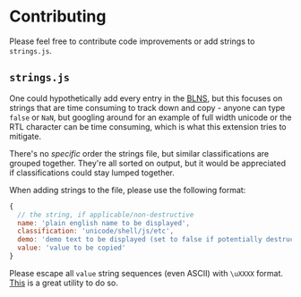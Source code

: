 # Contributing

Please feel free to contribute code improvements or add strings to `strings.js`.

## `strings.js`

One could hypothetically add every entry in the [BLNS](https://github.com/minimaxir/big-list-of-naughty-strings/blob/master/blns.txt), but this focuses on strings that are time consuming to track down and copy - anyone can type `false` or `NaN`, but googling around for an example of full width unicode or the RTL character can be time consuming, which is what this extension tries to mitigate.

There's no *specific* order the strings file, but similar classifications are grouped together. They're all sorted on output, but it would be appreciated if classifications could stay lumped together.

When adding strings to the file, please use the following format:

```js
{
  // the string, if applicable/non-destructive
  name: 'plain english name to be displayed',
  classification: 'unicode/shell/js/etc',
  demo: 'demo text to be displayed (set to false if potentially destructive or invisible (e.g. spaces))',
  value: 'value to be copied'
}
```

Please escape all `value` string sequences (even ASCII) with `\uXXXX` format. [This](http://0xcc.net/jsescape/) is a great utility to do so.
